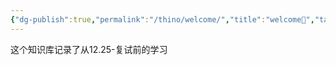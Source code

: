 ```yaml
---
{"dg-publish":true,"permalink":"/thino/welcome/","title":"welcome🥳","tags":["日记","gardenEntry","gardenEntry","gardenEntry"]}
---
```


这个知识库记录了从12.25-复试前的学习